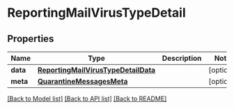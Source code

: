 # ReportingMailVirusTypeDetail

## Properties
Name | Type | Description | Notes
------------ | ------------- | ------------- | -------------
**data** | [**ReportingMailVirusTypeDetailData**](ReportingMailVirusTypeDetailData.md) |  | [optional] 
**meta** | [**QuarantineMessagesMeta**](QuarantineMessagesMeta.md) |  | [optional] 

[[Back to Model list]](../README.md#documentation-for-models) [[Back to API list]](../README.md#documentation-for-api-endpoints) [[Back to README]](../README.md)

